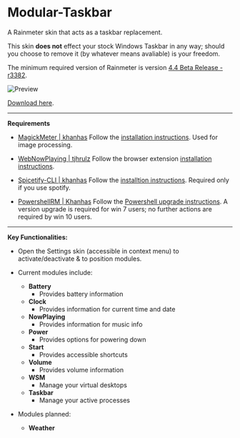 # Modular-Taskbar
A Rainmeter skin that acts as a taskbar replacement. 

This skin **does not** effect your stock Windows Taskbar in any way; should you choose to remove it (by whatever means avaliable) is your freedom.

The minimum required version of Rainmeter is version [4.4 Beta Release - r3382](https://www.rainmeter.net/).

![Preview](https://user-images.githubusercontent.com/40166216/85740354-24b14080-b734-11ea-85df-66ca4a1e79e0.png)

[Download here](https://github.com/C0rvust/Modular-Taskbar/releases).


---

**Requirements**

- [MagickMeter | khanhas](https://github.com/khanhas/MagickMeter) Follow the [installation instructions](https://github.com/khanhas/MagickMeter#how-to-install). Used for image processing.

- [WebNowPlaying | tjhrulz](https://github.com/tjhrulz/WebNowPlaying) Follow the browser extension [installation instructions](https://github.com/tjhrulz/WebNowPlaying#extension-links). 

- [Spicetify-CLI | khanhas](https://github.com/khanhas/spicetify-cli) Follow the [installtion instructions](https://github.com/khanhas/spicetify-cli/wiki/Guide-for-Rainmeter-user). Required only if you use spotify.

- [PowershellRM | Khanhas](https://github.com/khanhas/PowershellRM#requirements) Follow the [Powershell upgrade instructions](https://github.com/khanhas/PowershellRM#requirements). A version upgrade is required for win 7 users; no further actions are required by win 10 users.

---

**Key Functionalities:**

- Open the Settings skin (accessible in context menu) to activate/deactivate & to position modules.

- Current modules include:
  - **Battery**
    - Provides battery information
  - **Clock**
    - Provides information for current time and date
  - **NowPlaying**
    - Provides information for music info
  - **Power**
    - Provides options for powering down
  - **Start**
    - Provides accessible shortcuts
  - **Volume**
    - Provides volume information
  - **WSM**
    - Manage your virtual desktops
  - **Taskbar**
    - Manage your active processes
  
- Modules planned:
  - **Weather**
